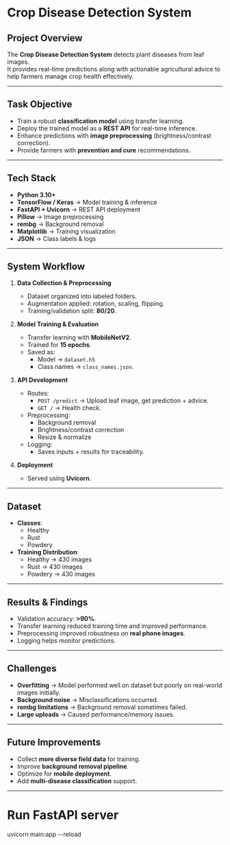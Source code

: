 #  Crop Disease Detection System

##  Project Overview
The **Crop Disease Detection System**  detects plant diseases from leaf images.  
It provides real-time predictions along with actionable agricultural advice to help farmers manage crop health effectively.

---

##  Task Objective
- Train a robust **classification model** using transfer learning.  
- Deploy the trained model as a **REST API** for real-time inference.  
- Enhance predictions with **image preprocessing** (brightness/contrast correction).  
- Provide farmers with **prevention and cure** recommendations.  

---

## Tech Stack
- **Python 3.10+**  
- **TensorFlow / Keras** → Model training & inference  
- **FastAPI + Uvicorn** → REST API deployment  
- **Pillow** → Image preprocessing  
- **rembg** → Background removal  
- **Matplotlib** → Training visualization  
- **JSON** → Class labels & logs  

---

##  System Workflow
1. **Data Collection & Preprocessing**
   - Dataset organized into labeled folders.
   - Augmentation applied: rotation, scaling, flipping.
   - Training/validation split: **80/20**.

2. **Model Training & Evaluation**
   - Transfer learning with **MobileNetV2**.
   - Trained for **15 epochs**.
   - Saved as:
     - Model → `dataset.h5`
     - Class names → `class_names.json`.

3. **API Development**
   - Routes:
     - `POST /predict` → Upload leaf image, get prediction + advice.
     - `GET /` → Health check.
   - Preprocessing:
     - Background removal
     - Brightness/contrast correction
     - Resize & normalize  
   - Logging:
     - Saves inputs + results for traceability.

4. **Deployment**
   - Served using **Uvicorn**.

---

## Dataset
- **Classes**:
  - Healthy
  - Rust
  - Powdery  
- **Training Distribution**:
  - Healthy → 430 images  
  - Rust → 430 images  
  - Powdery → 430 images  

---

## Results & Findings
- Validation accuracy: **>90%**.  
- Transfer learning reduced training time and improved performance.  
- Preprocessing improved robustness on **real phone images**.  
- Logging helps monitor predictions.  

---

## Challenges
- **Overfitting** → Model performed well on dataset but poorly on real-world images initially.  
- **Background noise** → Misclassifications occurred.  
- **rembg limitations** → Background removal sometimes failed.  
- **Large uploads** → Caused performance/memory issues.  

---

## Future Improvements
- Collect **more diverse field data** for training.  
- Improve **background removal pipeline**.  
- Optimize for **mobile deployment**.  
- Add **multi-disease classification** support.  

---


# Run FastAPI server
uvicorn main:app --reload
